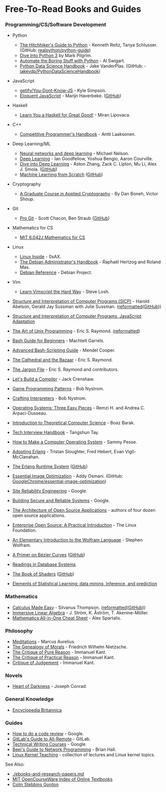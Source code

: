 # Free-To-Read Books and Guides

### Programming/CS/Software Development
- Python
  - [The Hitchhiker's Guide to Python](https://docs.python-guide.org/) -  Kenneth Reitz, Tanya Schlusser. (GitHub: [realpython/python-guide](https://github.com/realpython/python-guide))
  - [Dive Into Python 3](https://www.diveinto.org/python3/) by Mark Pilgrim.
  - [Automate the Boring Stuff with Python](https://automatetheboringstuff.com/) - Al Swigart.
  - [Python Data Science Handbook](https://jakevdp.github.io/PythonDataScienceHandbook/) - Jake VanderPlas. (GitHub: - [jakevdp/PythonDataScienceHandbook](https://github.com/jakevdp/PythonDataScienceHandbook))

- JavaScript
  - [getify/You-Dont-Know-JS](https://github.com/getify/You-Dont-Know-JS) - Kyle Simpson.
  - [Eloquent JavaScript](https://eloquentjavascript.net/) - Marijn Haverbeke. ([GitHub](https://github.com/marijnh/Eloquent-JavaScript))

- Haskell
  - [Learn You a Haskell for Great Good!](http://learnyouahaskell.com/) - Miran Lipovaca.

- C++
  - [Competitive Programmer's Handbook](https://github.com/pllk/cphb) - Antti Laaksonen.

- Deep Learning/ML
  - [Neural networks and deep learning](http://neuralnetworksanddeeplearning.com/) - Michael Nelson.
  - [Deep Learning](http://www.deeplearningbook.org/) - Ian Goodfellow, Yoshua Bengio, Aaron Courville.
  - [Dive into Deep Learning](https://d2l.ai/) - Aston Zhang, Zack C. Lipton, Mu Li, Alex J. Smola. ([GitHub](https://github.com/d2l-ai/d2l-en))
  - [Machine Learning from Scratch](https://dafriedman97.github.io/mlbook) ([GitHub](https://github.com/dafriedman97/mlbook))

- Cryptography
  - [A Graduate Course in Applied Cryptography](https://toc.cryptobook.us/) - By Dan Boneh, Victor Shoup.

- Git
  - [Pro Git](https://github.com/progit/progit2) - Scott Chacon, Ben Straub ([GitHub](https://github.com/progit/progit2))

- Mathematics for CS
  - [MIT 6.042J Mathematics for CS](https://ocw.mit.edu/courses/electrical-engineering-and-computer-science/6-042j-mathematics-for-computer-science-spring-2015/readings/MIT6_042JS15_textbook.pdf)

- Linux
  - [Linux Inside](https://0xax.gitbooks.io/linux-insides/) - 0xAX.
  - [The Debian Administrator's Handbook](https://debian-handbook.info/) - Raphaël Hertzog and Roland Mas.
  - [Debian Reference](https://www.debian.org/doc/manuals/debian-reference/) - Debian Project.

- Vim
  - [Learn Vimscript the Hard Way](https://learnvimscriptthehardway.stevelosh.com/) - Steve Losh.

- [Structure and Interpretation of Computer Programs (SICP)](https://mitpress.mit.edu/sites/default/files/sicp/index.html) - Harold Abelson, Gerald Jay Sussman with Julie Sussman. ([reformatted](https://sarabander.github.io/sicp/html/index.xhtml)([GitHub](https://github.com/sarabander/sicp)))
- [Structure and Interpretation of Computer Programs, JavaScript Adaptation](https://source-academy.github.io/sicp/)
- [The Art of Unix Programming](http://catb.org/~esr/writings/taoup/html/) - Eric S. Raymond. ([reformatted](https://www.arp242.net/the-art-of-unix-programming/))
- [Bash Guide for Beginners](https://linux.die.net/Bash-Beginners-Guide/) - Machtelt Garrels.
- [Advanced Bash-Scripting Guide](https://linux.die.net/abs-guide/) - Mendel Cooper.
- [The Cathedral and the Bazaar](http://catb.org/esr/writings/cathedral-bazaar/cathedral-bazaar/index.html) - Eric S. Raymond.
- [The Jargon File](http://www.catb.org/jargon/html/index.html) - Eric S. Raymond and contributors.
- [Let's Build a Compiler](https://compilers.iecc.com/crenshaw/) - Jack Crenshaw.
- [Game Programming Patterns](http://gameprogrammingpatterns.com/) - Bob Nystrom.
- [Crafting Interpreters](https://craftinginterpreters.com/) - Bob Nystrom.
- [Operating Systems: Three Easy Pieces](http://pages.cs.wisc.edu/~remzi/OSTEP/) - Remzi H. and Andrea C. Arpaci-Dusseau.
- [Introduction to Theoretical Computer Science](https://introtcs.org/public/) - Boaz Barak.
- [Tech Interview Handbook](https://yangshun.github.io/tech-interview-handbook/) - Tangshun Tay.
- [How to Make a Computer Operating System](https://github.com/SamyPesse/How-to-Make-a-Computer-Operating-System) - Sammy Pesse.
- [Adopting Erlang](https://adoptingerlang.org/) - Tristan Sloughter, Fred Hebert, Evan Vigil-McClanahan.
- [The Erlang Runtime System](https://blog.stenmans.org/theBeamBook/) ([GitHub](https://github.com/happi/theBeamBook))
- [Essential Image Optimization](https://images.guide/) - Addy Osmani. (GitHub: [GoogleChrome/essential-image-optimization](https://github.com/GoogleChrome/essential-image-optimization))
- [Site Reliability Engineering](https://landing.google.com/sre/sre-book/toc/index.html) - Google.
- [Building Secure and Reliable Systems](https://landing.google.com/sre/static/pdf/SRS.pdf) - Google.
- [The Architecture of Open Source Applications](https://www.aosabook.org/en/index.html) - authors of four dozen open source applications.
- [Enterprise Open Source: A Practical Introduction](https://www.linuxfoundation.org/open-source-management/2018/08/enterprise-open-source-practical-introduction/) -  The Linux Foundation.
- [An Elementary Introduction to the Wolfram Language](https://www.wolfram.com/language/elementary-introduction/2nd-ed/index.html) - Stephen Wolfram.
- [A Primer on Bézier Curves](https://pomax.github.io/bezierinfo/) ([GitHub](http://github.com/pomax/BezierInfo-2))
- [Readings in Database Systems](http://www.redbook.io/)
- [The Book of Shaders](https://thebookofshaders.com/) ([GitHub](https://github.com/patriciogonzalezvivo/thebookofshaders))
- [Elements of Statistical Learning: data mining, inference, and prediction](https://web.stanford.edu/~hastie/ElemStatLearn/)

### Mathematics
- [Calculus Made Easy](https://www.gutenberg.org/ebooks/33283) - Silvanus Thompson.  ([reformatted](http://calculusmadeeasy.org/)([GitHub](https://github.com/nadvornix/calculus-made-easy)))
- [Immersive Linear Algebra](http://immersivemath.com/ila/tableofcontents.html) - J. Ström, K. Åström, T. Akenine-Möller.
- [Mathematics All-in-One Cheat Sheet](https://ourway.keybase.pub/mathematics_cheat_sheet.pdf) - Alex Spartalis.

### Philosophy
- [Meditations](https://www.gutenberg.org/ebooks/2680) - Marcus Aurelius.
- [The Genealogy of Morals](https://www.gutenberg.org/ebooks/52319) - Friedrich Wilhelm Nietzsche.
- [The Critique of Pure Reason](https://www.gutenberg.org/ebooks/4280) - Immanuel Kant.
- [The Critique of Practical Reason](https://www.gutenberg.org/ebooks/5683) - Immanuel Kant.
- [Critique of Judgement](https://www.gutenberg.org/ebooks/48433) - Immanuel Kant.

### Novels
- [Heart of Darkness](https://www.gutenberg.org/ebooks/526) - Joseph Conrad.

### General Knowledge
- [Encyclopedia Britannica](https://www.britannica.com/)

### Guides
- [How to do a code review](https://google.github.io/eng-practices/review/reviewer/) - Google.
- [GitLab's Guide to All-Remote](https://about.gitlab.com/company/culture/all-remote/guide/) - GitLab.
- [Technical Writing Courses](https://developers.google.com/tech-writing) - Google.
- [Beej's Guide to Network Programming](https://beej.us/guide/bgnet/) - Brian Hall.
- [Linux Kernel Teaching](https://linux-kernel-labs.github.io/refs/heads/master/index.html) - collection of lectures and Linux kernel topics.

See Also:
- [./ebooks-and-research-papers.md](ebooks-and-research-papers.md)
- [MIT OpenCourseWare Index of Online Textbooks](https://ocw.mit.edu/courses/online-textbooks/)
- [Colin Stebbins Gordon](https://csgordon.github.io/books.html)

